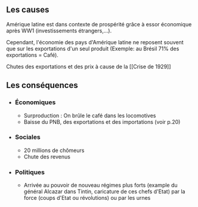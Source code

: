 ## Les causes

Amérique latine est dans contexte de prospérité grâce à essor économique après WW1 (investissements étrangers,...).

Cependant, l'économie des pays d'Amérique latine ne reposent souvent que sur les exportations d'un seul produit (Exemple: au Brésil 71% des exportations = Café).

Chutes des exportations et des prix à cause de la [[Crise de 1929]]

## Les conséquences

- ### Économiques
	- Surproduction : On brûle le café dans les locomotives
	- Baisse du PNB, des exportations et des importations (voir p.20)
- ### Sociales
	- 20 millions de chômeurs
	- Chute des revenus
- ### Politiques
	- Arrivée au pouvoir de nouveau régimes plus forts (example du général Alcazar dans Tintin, caricature de ces chefs d'Etat) par la force (coups d'Etat ou révolutions) ou par les urnes